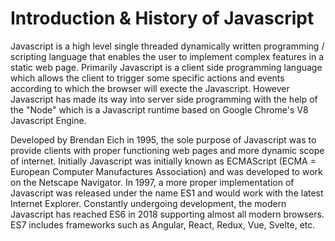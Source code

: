 # Introduction & History of Javascript

Javascript is a high level single threaded dynamically written programming / scripting language that enables the user to implement complex features in a static web page. Primarily Javascript is a client side programming language which allows the client to trigger some specific actions and events according to which the browser will execte the Javascript. However Javascript has made its way into server side programming with the help of the "Node" which is a Javascript runtime based on Google Chrome's V8 Javascript Engine.

Developed by Brendan Eich in 1995, the sole purpose of Javascript was to provide clients with proper functioning web pages and more dynamic scope of internet. Initially Javascript was initially known as ECMAScript (ECMA = European Computer Manufactures Association) and was developed to work on the Netscape Navigator. In 1997, a more proper implementation of Javascript was released under the name ES1 and would work with the latest Internet Explorer. Constantly undergoing development, the modern Javascript has reached ES6 in 2018 supporting almost all modern browsers. ES7 includes frameworks such as Angular, React, Redux, Vue, Svelte, etc.
